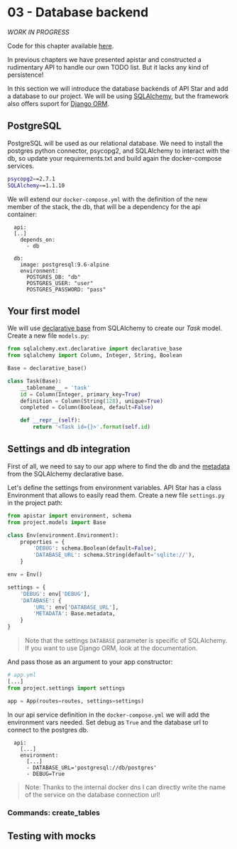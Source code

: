 # 03 - Database backend

*WORK IN PROGRESS*

Code for this chapter available [here](/src/03-database-backend).

In previous chapters we have presented apistar and constructed a rudimentary API to handle our own TODO list. But it lacks any kind of persistence!

In this section we will introduce the database backends of API Star and add a database to our project. We will be using [SQLAlchemy](https://www.sqlalchemy.org/), but the framework also offers suport for [Django ORM](https://github.com/tomchristie/apistar#django-orm).

## PostgreSQL

PostgreSQL will be used as our relational database. We need to install the postgres python connector, psycopg2, and SQLAlchemy to interact with the db, so update your requirements.txt and build again the docker-compose services.

```sh
psycopg2==2.7.1
SQLAlchemy==1.1.10
```

We will extend our `docker-compose.yml` with the definition of the new member of the stack, the db, that will be a dependency for the api container:

```
  api:
  [..]
    depends_on:
      - db

  db:
    image: postgresql:9.6-alpine
    environment:
      POSTGRES_DB: "db"
      POSTGRES_USER: "user"
      POSTGRES_PASSWORD: "pass"
```

## Your first model

We will use [declarative base](http://docs.sqlalchemy.org/en/latest/orm/extensions/declarative/api.html) from SQLAlchemy to create our *Task* model. Create a new file `models.py`:

```python
from sqlalchemy.ext.declarative import declarative_base
from sqlalchemy import Column, Integer, String, Boolean

Base = declarative_base()

class Task(Base):
    __tablename__ = 'task'
    id = Column(Integer, primary_key=True)
    definition = Column(String(128), unique=True)
    completed = Column(Boolean, default=False)

    def __repr__(self):
        return '<Task id={}>'.format(self.id)

```

## Settings and db integration

First of all, we need to say to our app where to find the db and the [metadata](http://docs.sqlalchemy.org/en/latest/orm/extensions/declarative/basic_use.html#accessing-the-metadata) from the SQLAlchemy declarative base.

Let's define the settings from environment variables. API Star has a class Environment that allows to easily read them. Create a new file `settings.py` in the project path:

```python
from apistar import environment, schema
from project.models import Base

class Env(environment.Environment):
    properties = {
        'DEBUG': schema.Boolean(default=False),
        'DATABASE_URL': schema.String(default='sqlite://'),
    }

env = Env()

settings = {
    'DEBUG': env['DEBUG'],
    'DATABASE': {
        'URL': env['DATABASE_URL'],
        'METADATA': Base.metadata,
    }
}
```
> Note that the settings `DATABASE` parameter is specific of SQLAlchemy. If you want to use Django ORM, look at the documentation.

And pass those as an argument to your app constructor:

```python
# app.yml
[...]
from project.settings import settings

app = App(routes=routes, settings=settings)
```

In our api service definition in the `docker-compose.yml` we will add the environment vars needed. Set debug as `True` and the database url to connect to the postgres db.

```
  api:
    [...]
    environment:
      [...]
      - DATABASE_URL='postgresql://db/postgres'
      - DEBUG=True
```
> Note: Thanks to the internal docker dns I can directly write the name of the service on the database connection url!

### Commands: create_tables



## Testing with mocks


